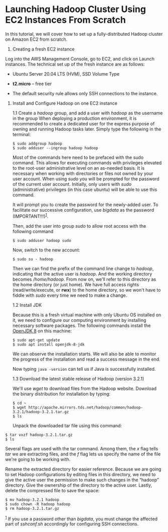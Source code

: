 
# Launching Hadoop Cluster Using EC2 Instances From Scratch



In this tutorial, we will cover how to set up a fully-distributed Hadoop cluster on Amazon EC2 from scratch.

1. Creating a fresh EC2 instance

Log into the AWS Management Console, go to EC2, and click on Launch instances.
The technical set up of the fresh instance are as follows:

- Ubuntu Server 20.04 LTS (HVM), SSD Volume Type

- **t2.micro** – free tier
- The default security rule allows only SSH connections to the instance.


1. Install and Configure Hadoop on one EC2 instance

    1.1 Create a *hadoop* group, and add a user with *hadoop* as the username in the group
    When deploying a production environment, it is recommended to create a dedicated user for the express purpose of owning and running Hadoop tasks later. Simply type the following in the terminal:

    ```shell
    $ sudo addgroup hadoop
    $ sudo adduser --ingroup hadoop hadoop
    ```


    Most of the commands here need to be prefaced with the sudo command. This allows for executing commands with privileges elevated to the root-user administrative level on an as-needed basis. It is necessary when working with directories or files not owned by your user account. When using *sudo* you will be prompted for the password of the current user account. Initially, only users with *sudo* (administrative) privileges (in this case ubuntu) will be able to use this command.

    It will prompt you to create the password for the newly-added user. To facilitate our successive configuration, use *bigdata* as the password (IMPORTANT!!!)<sup><a href="#footnote1">1</a></sup>.  


    Then, add the user into group *sudo* to allow root access with the following command

    ```shell
    $ sudo adduser hadoop sudo
    ```

    Now, switch to the new account:

    ```shell
    $ sudo su - hadoop
    ```

    Then we can find the prefix of the command line change to *hadoop*, indicating that the active user is *hadoop*. And the working directory becomes */home/hadoop*. From now on, we'll refer to this directory as the home directory (or just home). We have full access rights (read/write/execute, or **rwx**) to the home directory, so we won't have to fiddle with *sudo* every time we need to make a change.


    1.2 Install JDK

    Because this is a fresh virtual machine with only Ubuntu OS installed on it, we need to configure our computing environment by installing necessary software packages. The following commands install the <a href="https://cwiki.apache.org/confluence/display/HADOOP/Hadoop+Java+Versions">OpenJDK 8</a> on this machine:

    ```shell
    $ sudo apt-get update
    $ sudo apt install openjdk-8-jdk

    ```

    We can observe the installation starts. We will also be able to monitor the progress of the installation and read a success message in the end.

    Now typing `java -version` can tell us if Java is successfully installed.

    1.3 Download the latest stable release of Hadoop (version 3.2.1)

    We'll use *wget* to download files from the Hadoop website. Download the binary distribution for installation by typing:

    ```shell
    $ cd ~
    $ wget http://apache.mirrors.tds.net/hadoop/common/hadoop-3.2.1/hadoop-3.2.1.tar.gz
    $ ls
    ```

    Unpack the downloaded tar file using this command:

  ```shell
  $ tar vxzf hadoop-3.2.1.tar.gz
  $ ls
  ```

Several flags are used with the tar command.  Among them, the *x* flag tells *tar* we are extracting files, and the *f* flag lets us specify the name of the file we're going to be working with.

Rename the extracted directory for easier reference. Because we are going to set Hadoop configurations by editing files in this directory, we need to give the active user the permission to make such changes in the “hadoop” directory. Give the ownership of the directory to the active user. Lastly, delete the compressed file to save the space:

```shell
$ mv hadoop-3.2.1 hadoop
$ sudo chown -R hadoop hadoop
$ rm hadoop-3.2.1.tar.gz
```




  <sup>[1](#footnote1)</sup> If you use a password other than *bigdata*, you must change the affected part of *sshconf.sh* accordingly for configuring SSH connections.
